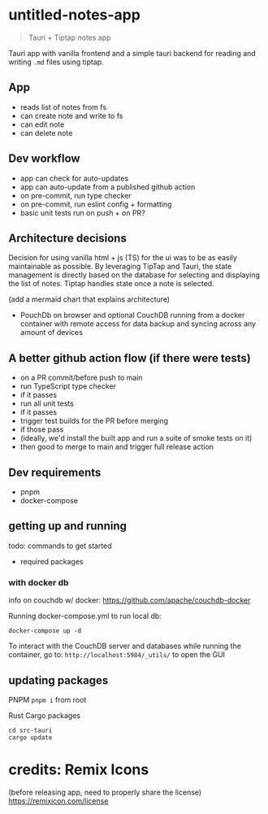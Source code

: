 # untitled-notes-app

> Tauri + Tiptap notes app

Tauri app with vanilla frontend and a simple tauri backend for reading and writing `.md` files using tiptap.

## App

- reads list of notes from fs
- can create note and write to fs
- can edit note
- can delete note

## Dev workflow

- app can check for auto-updates
- app can auto-update from a published github action
- on pre-commit, run type checker
- on pre-commit, run eslint config + formatting
- basic unit tests run on push + on PR?

## Architecture decisions

Decision for using vanilla html + js (TS) for the ui was to be as easily maintainable as possible. By leveraging TipTap and Tauri, the state management is directly based on the database for selecting and displaying the list of notes. Tiptap handles state once a note is selected.

(add a mermaid chart that explains architecture)

- PouchDb on browser and optional CouchDB running from a docker container with remote access for data backup and syncing across any amount of devices

## A better github action flow (if there were tests)

- on a PR commit/before push to main
- run TypeScript type checker
- if it passes
- run all unit tests
- if it passes
- trigger test builds for the PR before merging
- if those pass
- (ideally, we'd install the built app and run a suite of smoke tests on it)
- then good to merge to main and trigger full release action

## Dev requirements

- pnpm
- docker-compose

## getting up and running

todo: commands to get started

- required packages

### with docker db

info on couchdb w/ docker: https://github.com/apache/couchdb-docker

Running docker-compose.yml to run local db:

```
docker-compose up -d
```

To interact with the CouchDB server and databases while running the container, go to: `http://localhost:5984/_utils/` to open the GUI

## updating packages

PNPM
`pnpm i` from root

Rust Cargo packages

```
cd src-tauri
cargo update
```

# credits: Remix Icons

(before releasing app, need to properly share the license)
https://remixicon.com/license
